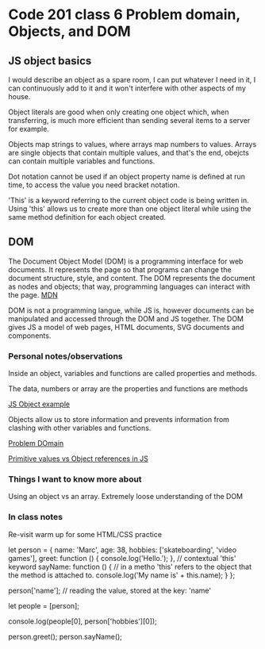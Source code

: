 # Code 201 class 6 Problem domain, Objects, and DOM

## JS object basics

I would describe an object as a spare room, I can put whatever I need in it, I can continuously add to it and it won't interfere with other aspects of my house.

Object literals are good when only creating one object which, when transferring, is much more efficient than sending several items to a server for example.

Objects map strings to values, where arrays map numbers to values.  Arrays are single objects that contain multiple values, and that's the end, obejcts can contain multiple variables and functions.

Dot notation cannot be used if an object property name is defined at run time, to access the value you need bracket notation.

'This' is a keyword referring to the current object code is being written in.  Using 'this' allows us to create more than one object literal while using the same method definition for each object created.

## DOM

The Document Object Model (DOM) is a programming interface for web documents. It represents the page so that programs can change the document structure, style, and content. The DOM represents the document as nodes and objects; that way, programming languages can interact with the page. [MDN](https://developer.mozilla.org/en-US/docs/Web/API/Document_Object_Model/Introduction)

DOM is not a programming langue, while JS is, however documents can be manipulated and accessed through the DOM and JS together.  The DOM gives JS a model of web pages, HTML documents, SVG documents and components.  

### Personal notes/observations

Inside an object, variables and functions are called properties and methods.

The data, numbers or array are the properties and functions are methods

[JS Object example](https://developer.mozilla.org/en-US/docs/Learn/JavaScript/Objects/Basics)

Objects allow us to store information and prevents information from clashing with other variables and functions.

[Problem DOmain](https://simpleprogrammer.com/understanding-the-problem-domain-is-the-hardest-part-of-programming)

[Primitive values vs Object references in JS](https://betterprogramming.pub/intermediate-javascript-whats-the-difference-between-primitive-values-and-object-references-e863d70677b)

### Things I want to know more about

Using an object vs an array.
Extremely loose understanding of the DOM

### In class notes

Re-visit warm up for some HTML/CSS practice

let person = {
name: 'Marc',
age: 38,
hobbies: ['skateboarding', 'video games'],
greet: function () {
console.log('Hello.');
 },
 // contextual 'this' keyword
 sayName: function () {
 // in a metho 'this' refers to the object that the method is attached to.
   console.log('My name is' + this.name);
   }
};

person['name']; // reading the value, stored at the key: 'name'

let people = [person];

console.log(people[0], person['hobbies'][0]);

person.greet();
person.sayName();
